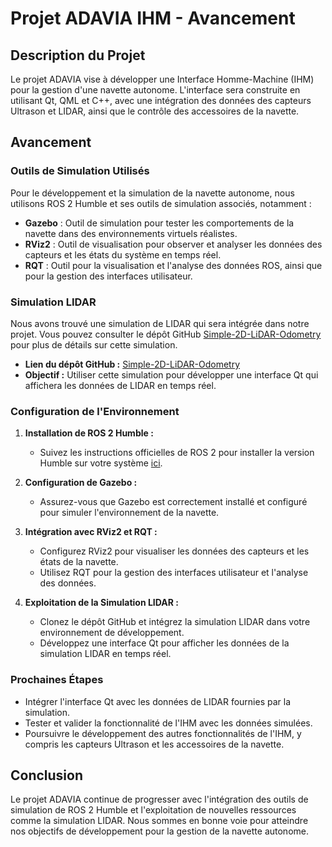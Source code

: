 # Projet ADAVIA IHM - Avancement

## Description du Projet

Le projet ADAVIA vise à développer une Interface Homme-Machine (IHM) pour la gestion d'une navette autonome. L'interface sera construite en utilisant Qt, QML et C++, avec une intégration des données des capteurs Ultrason et LIDAR, ainsi que le contrôle des accessoires de la navette.

## Avancement

### Outils de Simulation Utilisés

Pour le développement et la simulation de la navette autonome, nous utilisons ROS 2 Humble et ses outils de simulation associés, notamment :

- **Gazebo** : Outil de simulation pour tester les comportements de la navette dans des environnements virtuels réalistes.
- **RViz2** : Outil de visualisation pour observer et analyser les données des capteurs et les états du système en temps réel.
- **RQT** : Outil pour la visualisation et l'analyse des données ROS, ainsi que pour la gestion des interfaces utilisateur.

### Simulation LIDAR

Nous avons trouvé une simulation de LIDAR qui sera intégrée dans notre projet. Vous pouvez consulter le dépôt GitHub [Simple-2D-LiDAR-Odometry](https://github.com/dawan0111/Simple-2D-LiDAR-Odometry) pour plus de détails sur cette simulation.

- **Lien du dépôt GitHub :** [Simple-2D-LiDAR-Odometry](https://github.com/dawan0111/Simple-2D-LiDAR-Odometry)
- **Objectif :** Utiliser cette simulation pour développer une interface Qt qui affichera les données de LIDAR en temps réel.

### Configuration de l'Environnement

1. **Installation de ROS 2 Humble :**
   - Suivez les instructions officielles de ROS 2 pour installer la version Humble sur votre système [ici](https://docs.ros.org/en/humble/Installation.html).

2. **Configuration de Gazebo :**
   - Assurez-vous que Gazebo est correctement installé et configuré pour simuler l'environnement de la navette.

3. **Intégration avec RViz2 et RQT :**
   - Configurez RViz2 pour visualiser les données des capteurs et les états de la navette.
   - Utilisez RQT pour la gestion des interfaces utilisateur et l'analyse des données.

4. **Exploitation de la Simulation LIDAR :**
   - Clonez le dépôt GitHub et intégrez la simulation LIDAR dans votre environnement de développement.
   - Développez une interface Qt pour afficher les données de la simulation LIDAR en temps réel.

### Prochaines Étapes

- Intégrer l'interface Qt avec les données de LIDAR fournies par la simulation.
- Tester et valider la fonctionnalité de l'IHM avec les données simulées.
- Poursuivre le développement des autres fonctionnalités de l'IHM, y compris les capteurs Ultrason et les accessoires de la navette.

## Conclusion

Le projet ADAVIA continue de progresser avec l'intégration des outils de simulation de ROS 2 Humble et l'exploitation de nouvelles ressources comme la simulation LIDAR. Nous sommes en bonne voie pour atteindre nos objectifs de développement pour la gestion de la navette autonome.

